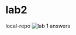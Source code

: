 # lab2
local-repo
![lab 1 answers](https://github.com/FadyAtefElyas/lab2/assets/140893364/3c265699-c40c-44e4-a269-e9a75738f235)

